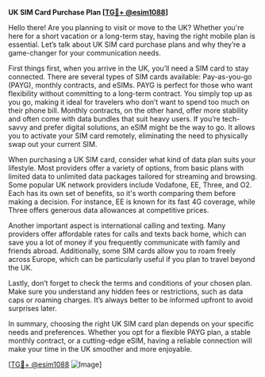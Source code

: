 **UK SIM Card Purchase Plan [[TG💪+ @esim1088](https://t.me/s/esim1088)]**

Hello there! Are you planning to visit or move to the UK? Whether you're here for a short vacation or a long-term stay, having the right mobile plan is essential. Let’s talk about UK SIM card purchase plans and why they’re a game-changer for your communication needs.

First things first, when you arrive in the UK, you’ll need a SIM card to stay connected. There are several types of SIM cards available: Pay-as-you-go (PAYG), monthly contracts, and eSIMs. PAYG is perfect for those who want flexibility without committing to a long-term contract. You simply top up as you go, making it ideal for travelers who don’t want to spend too much on their phone bill. Monthly contracts, on the other hand, offer more stability and often come with data bundles that suit heavy users. If you’re tech-savvy and prefer digital solutions, an eSIM might be the way to go. It allows you to activate your SIM card remotely, eliminating the need to physically swap out your current SIM.

When purchasing a UK SIM card, consider what kind of data plan suits your lifestyle. Most providers offer a variety of options, from basic plans with limited data to unlimited data packages tailored for streaming and browsing. Some popular UK network providers include Vodafone, EE, Three, and O2. Each has its own set of benefits, so it's worth comparing them before making a decision. For instance, EE is known for its fast 4G coverage, while Three offers generous data allowances at competitive prices.

Another important aspect is international calling and texting. Many providers offer affordable rates for calls and texts back home, which can save you a lot of money if you frequently communicate with family and friends abroad. Additionally, some SIM cards allow you to roam freely across Europe, which can be particularly useful if you plan to travel beyond the UK.

Lastly, don’t forget to check the terms and conditions of your chosen plan. Make sure you understand any hidden fees or restrictions, such as data caps or roaming charges. It’s always better to be informed upfront to avoid surprises later.

In summary, choosing the right UK SIM card plan depends on your specific needs and preferences. Whether you opt for a flexible PAYG plan, a stable monthly contract, or a cutting-edge eSIM, having a reliable connection will make your time in the UK smoother and more enjoyable. 

[[TG💪+ @esim1088](https://t.me/s/esim1088) ![Image](https://i.postimg.cc/Y0z9fWf4/image.png)]